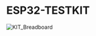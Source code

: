 # ESP32-TESTKIT
![KIT_Breadboard](https://user-images.githubusercontent.com/10268240/161387839-a46445ee-7bf8-433a-98d5-532e6134a1ad.jpg)
